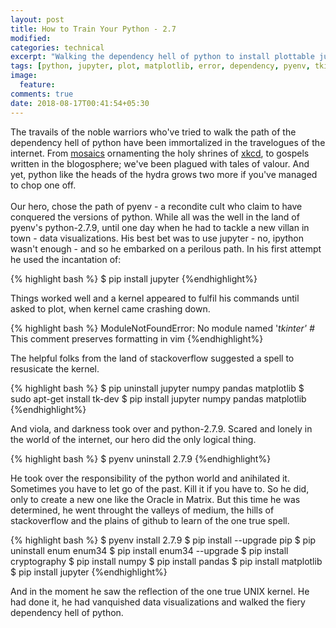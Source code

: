 ```yaml
---
layout: post
title: How to Train Your Python - 2.7
modified:
categories: technical
excerpt: "Walking the dependency hell of python to install plottable jupyter"
tags: [python, jupyter, plot, matplotlib, error, dependency, pyenv, tkinter, pip, data]
image:
  feature:
comments: true
date: 2018-08-17T00:41:54+05:30
---
```


The travails of the noble warriors who've tried to walk the path of the dependency hell of python have been immortalized in the travelogues of the internet. From [mosaics](https://xkcd.com/1987/) ornamenting the holy shrines of [xkcd](https://xkcd.com/1987/), to gospels written in the blogosphere; we've been plagued with tales of valour. And yet, python like the heads of the hydra grows two more if you've managed to chop one off.<br/><br/>
Our hero, chose the path of pyenv - a recondite cult who claim to have conquered the versions of python. While all was the well in the land of pyenv's python-2.7.9, until one day when he had to tackle a new villan in town - data visualizations. His best bet was to use jupyter - no, ipython wasn't enough - and so he embarked on a perilous path. In his first attempt he used the incantation of:

{% highlight bash %}
$ pip install jupyter
{%endhighlight%}

Things worked well and a kernel appeared to fulfil his commands until asked to plot, when kernel came crashing down.

{% highlight bash %}
ModuleNotFoundError: No module named '_tkinter' #_ This comment preserves formatting in vim
{%endhighlight%}

The helpful folks from the land of stackoverflow suggested a spell to resusicate the kernel.

{% highlight bash %}
$ pip uninstall jupyter numpy pandas matplotlib
$ sudo apt-get install tk-dev
$ pip install jupyter numpy pandas matplotlib
{%endhighlight%}

And viola, and darkness took over and python-2.7.9. Scared and lonely in the world of the internet, our hero did the only logical thing.

{% highlight bash %}
$ pyenv uninstall 2.7.9
{%endhighlight%}

He took over the responsibility of the python world and anihilated it. Sometimes you have to let go of the past. Kill it if you have to. So he did, only to create a new one like the Oracle in Matrix. But this time he was determined, he went throught the valleys of medium, the hills of stackoverflow and the plains of github to learn of the one true spell.

{% highlight bash %}
$ pyenv install 2.7.9
$ pip install --upgrade pip
$ pip uninstall enum enum34
$ pip install enum34 --upgrade
$ pip install cryptography
$ pip install numpy
$ pip install pandas
$ pip install matplotlib
$ pip install jupyter
{%endhighlight%}

And in the moment he saw the reflection of the one true UNIX kernel. He had done it, he had vanquished data visualizations and walked the fiery dependency hell of python.
